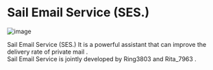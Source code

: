# Sail Email Service (SES.)
![image](https://github.com/Ring3803/ses/blob/main/%E6%9C%AA%E5%91%BD%E5%90%8D.png?raw=true)

Sail Email Service (SES.) It is a powerful assistant that can improve the delivery rate of private mail .<br>
Sail Email Service is jointly developed by Ring3803 and Rita_7963 .
